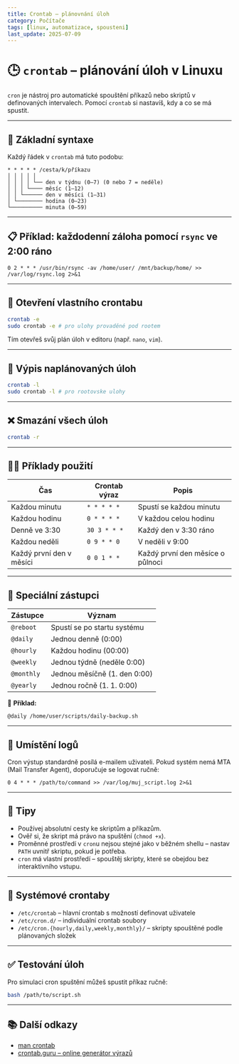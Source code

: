 ```yaml
---
title: Crontab – plánovnání úloh
category: Počítače
tags: [linux, automatizace, spousteni]
last_update: 2025-07-09
---
```


# 🕒 `crontab` – plánování úloh v Linuxu

`cron` je nástroj pro automatické spouštění příkazů nebo skriptů v definovaných intervalech. Pomocí `crontab` si nastavíš, kdy a co se má spustit.

---

## 📘 Základní syntaxe

Každý řádek v `crontab` má tuto podobu:

```cron
* * * * * /cesta/k/příkazu
│ │ │ │ │
│ │ │ │ └── den v týdnu (0–7) (0 nebo 7 = neděle)
│ │ │ └──── měsíc (1–12)
│ │ └────── den v měsíci (1–31)
│ └──────── hodina (0–23)
└────────── minuta (0–59)
```

---

## 📋 Příklad: každodenní záloha pomocí `rsync` ve 2:00 ráno

```cron
0 2 * * * /usr/bin/rsync -av /home/user/ /mnt/backup/home/ >> /var/log/rsync.log 2>&1
```

---

## 🧪 Otevření vlastního crontabu

```bash
crontab -e
sudo crontab -e # pro ulohy provaděné pod rootem
```

Tím otevřeš svůj plán úloh v editoru (např. `nano`, `vim`).

---

## 📄 Výpis naplánovaných úloh

```bash
crontab -l
sudo crontab -l # pro rootovske ulohy
```

---

## ❌ Smazání všech úloh

```bash
crontab -r
```

---

## 🧑‍💻 Příklady použití

| Čas               | Crontab výraz     | Popis                                 |
|-------------------|-------------------|----------------------------------------|
| Každou minutu     | `* * * * *`       | Spustí se každou minutu                |
| Každou hodinu     | `0 * * * *`       | V každou celou hodinu                  |
| Denně ve 3:30     | `30 3 * * *`      | Každý den v 3:30 ráno                  |
| Každou neděli     | `0 9 * * 0`       | V neděli v 9:00                        |
| Každý první den v měsíci | `0 0 1 * *` | Každý první den měsíce o půlnoci       |

---

## 🧠 Speciální zástupci

| Zástupce      | Význam                        |
|---------------|-------------------------------|
| `@reboot`     | Spustí se po startu systému   |
| `@daily`      | Jednou denně (0:00)           |
| `@hourly`     | Každou hodinu (00:00)         |
| `@weekly`     | Jednou týdně (neděle 0:00)    |
| `@monthly`    | Jednou měsíčně (1. den 0:00)  |
| `@yearly`     | Jednou ročně (1. 1. 0:00)     |

📌 **Příklad:**

```cron
@daily /home/user/scripts/daily-backup.sh
```

---

## 📂 Umístění logů

Cron výstup standardně posílá e-mailem uživateli. Pokud systém nemá MTA (Mail Transfer Agent), doporučuje se logovat ručně:

```cron
0 4 * * * /path/to/command >> /var/log/muj_script.log 2>&1
```

---

## 🔄 Tipy

- Používej absolutní cesty ke skriptům a příkazům.
- Ověř si, že skript má právo na spuštění (`chmod +x`).
- Proměnné prostředí v `cron`u nejsou stejné jako v běžném shellu – nastav `PATH` uvnitř skriptu, pokud je potřeba.
- `cron` má vlastní prostředí – spouštěj skripty, které se obejdou bez interaktivního vstupu.

---

## 🔧 Systémové crontaby

- `/etc/crontab` – hlavní crontab s možností definovat uživatele
- `/etc/cron.d/` – individuální crontab soubory
- `/etc/cron.{hourly,daily,weekly,monthly}/` – skripty spouštěné podle plánovaných složek

---

## ✅ Testování úloh

Pro simulaci cron spuštění můžeš spustit příkaz ručně:

```bash
bash /path/to/script.sh
```

---

## 📚 Další odkazy

- [man crontab](https://man7.org/linux/man-pages/man5/crontab.5.html)
- [crontab.guru – online generátor výrazů](https://crontab.guru/)
